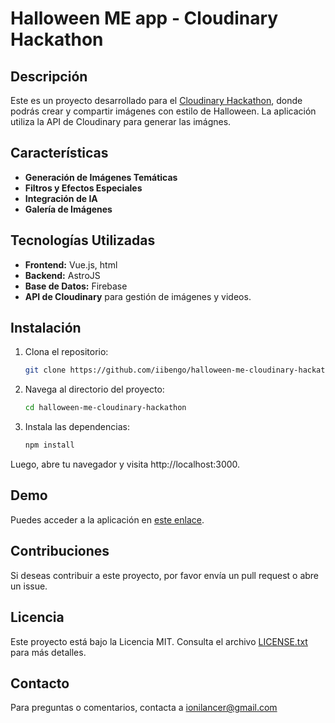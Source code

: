 
# Halloween ME app - Cloudinary Hackathon

## Descripción
Este es un proyecto desarrollado para el [Cloudinary Hackathon](https://cloudinary.com/blog/cloudinary-cloudcreate-spooky-ai-hackathon), donde podrás crear y compartir imágenes con estilo de Halloween. 
La aplicación utiliza la API de Cloudinary para generar las imágnes.

## Características
- **Generación de Imágenes Temáticas** 
- **Filtros y Efectos Especiales** 
- **Integración de IA** 
- **Galería de Imágenes** 

## Tecnologías Utilizadas
- **Frontend:** Vue.js, html
- **Backend:** AstroJS
- **Base de Datos:** Firebase
- **API de Cloudinary** para gestión de imágenes y videos.

## Instalación
1. Clona el repositorio:
   ```bash
   git clone https://github.com/iibengo/halloween-me-cloudinary-hackathon.git

2. Navega al directorio del proyecto:
   ```bash
   cd halloween-me-cloudinary-hackathon

3. Instala las dependencias:
   ```bash
   npm install

Luego, abre tu navegador y visita http://localhost:3000.

## Demo
Puedes acceder a la aplicación en [este enlace](https://halloween-me.vercel.app).

## Contribuciones
Si deseas contribuir a este proyecto, por favor envía un pull request o abre un issue.

## Licencia
Este proyecto está bajo la Licencia MIT. Consulta el archivo [LICENSE.txt](LICENSE) para más detalles.

## Contacto
Para preguntas o comentarios, contacta a ionilancer@gmail.com
